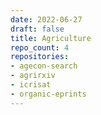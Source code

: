 ```yaml
---
date: 2022-06-27
draft: false
title: Agriculture
repo_count: 4
repositories:
- agecon-search
- agrirxiv
- icrisat
- organic-eprints
---
```




